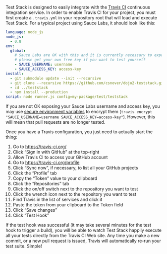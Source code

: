 Test Stack is designed to easily integrate with the [Travis CI](http://travis-ci.org/) continuous integration service. In order to enable Travis CI for your project, you must first create a `.travis.yml` in your repository root that will load and execute Test Stack. For a typical project using Sauce Labs, it should look like this:

```yaml
language: node_js
node_js:
  - 0.8
env:
  global:
    # Sauce Labs are OK with this and it is currently necessary to expose this information for testing pull requests;
    # please get your own free key if you want to test yourself
    - SAUCE_USERNAME: username
    - SAUCE_ACCESS_KEY: access-key
install:
  - git submodule update --init --recursive
  - git clone --recursive https://github.com/csnover/dojo2-teststack.git ../teststack
  - cd ../teststack
  - npm install --production
script: node runner.js config=my-package/test/teststack
```

If you are not OK exposing your Sauce Labs username and access key, you may use [secure environment variables](http://about.travis-ci.org/docs/user/build-configuration/#Secure-environment-variables) to encrypt them (`travis encrypt "SAUCE_USERNAME=username SAUCE_ACCESS_KEY=access-key"`). However, this will mean that pull requests are no longer tested.

Once you have a Travis configuration, you just need to actually start the thing:

1. Go to https://travis-ci.org/
2. Click “Sign in with GitHub” at the top-right
3. Allow Travis CI to access your GitHub account
4. Go to https://travis-ci.org/profile
5. Click “Sync now”, if necessary, to list all your GitHub projects
6. Click the “Profile” tab
7. Copy the “Token” value to your clipboard
8. Click the “Repositories” tab
9. Click the on/off switch next to the repository you want to test
10. Click the wrench icon next to the repository you want to test
11. Find Travis in the list of services and click it
12. Paste the token from your clipboard to the Token field
13. Click “Save changes”
14. Click “Test Hook”

If the test hook was successful (it may take several minutes for the test hook to trigger a build), you will be able to watch Test Stack happily execute all your tests directly from the Travis CI Web site. Any time you make a new commit, or a new pull request is issued, Travis will automatically re-run your test suite. Simple!